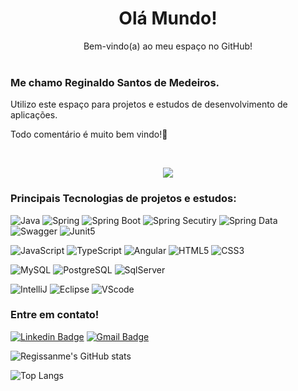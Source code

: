 

<div align="center">
<h1> Olá Mundo!</h1>
Bem-vindo(a) ao meu espaço no GitHub!
</div>
</br>

### Me chamo Reginaldo Santos de Medeiros.   




Utilizo este espaço para projetos e estudos de desenvolvimento de aplicações.   

Todo comentário é muito bem vindo!🤝

</br> 
<p align="center">   <img alingn="center" src="https://profile-counter.glitch.me/regissanme/count.svg" /></p>

### Principais Tecnologias de projetos e estudos:
![Java](https://img.shields.io/badge/Java-000?style=for-the-badge&logo=java)
![Spring](https://img.shields.io/badge/Spring-6DB33F.svg?style=for-the-badge&logo=Spring&logoColor=white)
![Spring Boot](https://img.shields.io/badge/Spring%20Boot-6DB33F.svg?style=for-the-badge&logo=Spring-Boot&logoColor=white)
![Spring Secutiry](https://img.shields.io/badge/Spring%20Security-6DB33F.svg?style=for-the-badge&logo=Spring-Security&logoColor=white)
![Spring Data](https://img.shields.io/badge/Spring%20Data-6DB33F.svg?style=for-the-badge&logo=Spring-Data&logoColor=white)
![Swagger](https://img.shields.io/badge/Swagger-85EA2D.svg?style=for-the-badge&logo=Swagger&logoColor=black)
![Junit5](https://img.shields.io/badge/JUnit5-25A162.svg?style=for-the-badge&logo=JUnit5&logoColor=white)

![JavaScript](https://img.shields.io/badge/JavaScript-000?style=for-the-badge&logo=javascript)
![TypeScript](https://img.shields.io/badge/TypeScript-000?style=for-the-badge&logo=typescript)
![Angular](https://img.shields.io/badge/Angular-000?style=for-the-badge&logo=angular&logoColor=C3002F)
![HTML5](https://img.shields.io/badge/HTML5-000?style=for-the-badge&logo=html5)
![CSS3](https://img.shields.io/badge/CSS3-000?style=for-the-badge&logo=css3&logoColor=264CE4)

![MySQL](https://img.shields.io/badge/MySQL-000?style=for-the-badge&logo=mysql&logoColor=005C84)
![PostgreSQL](https://img.shields.io/badge/PostgreSQL-000?style=for-the-badge&logo=postgresql)
![SqlServer](https://img.shields.io/badge/Microsoft%20SQL%20Server-CC2927.svg?style=for-the-badge&logo=Microsoft-SQL-Server&logoColor=white)

![IntelliJ](https://img.shields.io/badge/IntelliJ%20IDEA-000000.svg?style=for-the-badge&logo=IntelliJ-IDEA&logoColor=white)
![Eclipse](https://img.shields.io/badge/Eclipse%20IDE-2C2255.svg?style=for-the-badge&logo=Eclipse-IDE&logoColor=white)
![VScode](https://img.shields.io/badge/Visual%20Studio%20Code-007ACC.svg?style=for-the-badge&logo=Visual-Studio-Code&logoColor=white)


### Entre em contato!

[![Linkedin Badge](https://img.shields.io/badge/-Reginaldo-blue?style=flat-square&logo=Linkedin&logoColor=white&link=https://www.linkedin.com/in/reginaldo-santos-de-medeiros-59517324/)](https://www.linkedin.com/in/reginaldo-santos-de-medeiros-59517324/) [![Gmail Badge](https://img.shields.io/badge/-rsanme@gmail.com-c14438?style=flat-square&logo=Gmail&logoColor=white&link=mailto:rsanme@gmail.com)](mailto:rsanme@gmail.com)


![Regissanme's GitHub stats](https://github-readme-stats.vercel.app/api?username=regissanme&show_icons=true&theme=dark)

![Top Langs](https://github-readme-stats.vercel.app/api/top-langs/?username=regissanme&theme=dark)

